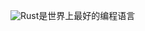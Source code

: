 ![Rust](https://img.shields.io/badge/Rust-000000?style=flat-square&logo=rust&logoColor=ffffff)是世界上最好的编程语言
